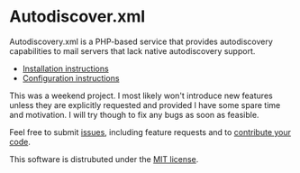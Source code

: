 # Autodiscover.xml

Autodiscovery.xml is a PHP-based service that provides autodiscovery
capabilities to mail servers that lack native autodiscovery support.

* [Installation instructions](doc/install.md)
* [Configuration instructions](doc/configure.md)

This was a weekend project. I most likely won't introduce new features
unless they are explicitly requested and provided I have some spare time
and motivation. I will try though to fix any bugs as soon as feasible. 

Feel free to submit [issues](https://github.com/rejsmont/autodiscover.xml/issues),
including feature requests and to [contribute your code](https://github.com/rejsmont/autodiscover.xml/pulls).

This software is distrubuted under the [MIT license](LICENSE.md).
